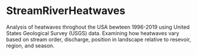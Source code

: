 # StreamRiverHeatwaves

Analysis of heatwaves throghout the USA bewteen 1996-2019 using United States Geological Survey (USGS) data. Examining how heatwaves vary based on stream order, discharge, position in landscape relative to resevoir, region, and season.
